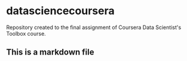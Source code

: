 # datasciencecoursera
Repository created to the final assignment of Coursera Data Scientist's Toolbox course.

## This is a markdown file

